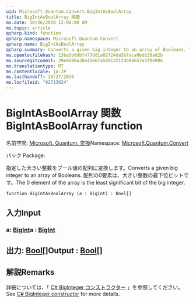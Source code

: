 ```yaml
---
uid: Microsoft.Quantum.Convert.BigIntAsBoolArray
title: BigIntAsBoolArray 関数
ms.date: 10/26/2020 12:00:00 AM
ms.topic: article
qsharp.kind: function
qsharp.namespace: Microsoft.Quantum.Convert
qsharp.name: BigIntAsBoolArray
qsharp.summary: Converts a given big integer to an array of Booleans. The 0 element of the array is the least significant bit of the big integer.
ms.openlocfilehash: 13ba5b6dbf477dd1a02f24da5b7aca9bdb30ad2b
ms.sourcegitcommit: 29e0d88a30e4166fa580132124b0eb57e1f0e986
ms.translationtype: MT
ms.contentlocale: ja-JP
ms.lasthandoff: 10/27/2020
ms.locfileid: "92713624"
---
```

# <a name="bigintasboolarray-function"></a><span data-ttu-id="70789-102">BigIntAsBoolArray 関数</span><span class="sxs-lookup"><span data-stu-id="70789-102">BigIntAsBoolArray function</span></span>

<span data-ttu-id="70789-103">名前空間: [Microsoft. Quantum. 変換](xref:Microsoft.Quantum.Convert)</span><span class="sxs-lookup"><span data-stu-id="70789-103">Namespace: [Microsoft.Quantum.Convert](xref:Microsoft.Quantum.Convert)</span></span>

<span data-ttu-id="70789-104">パック [](https://nuget.org/packages/)</span><span class="sxs-lookup"><span data-stu-id="70789-104">Package: [](https://nuget.org/packages/)</span></span>


<span data-ttu-id="70789-105">指定した大きい整数をブール値の配列に変換します。</span><span class="sxs-lookup"><span data-stu-id="70789-105">Converts a given big integer to an array of Booleans.</span></span>
<span data-ttu-id="70789-106">配列の0要素は、大きい整数の最下位ビットです。</span><span class="sxs-lookup"><span data-stu-id="70789-106">The 0 element of the array is the least significant bit of the big integer.</span></span>

```qsharp
function BigIntAsBoolArray (a : BigInt) : Bool[]
```


## <a name="input"></a><span data-ttu-id="70789-107">入力</span><span class="sxs-lookup"><span data-stu-id="70789-107">Input</span></span>

### <a name="a--bigint"></a><span data-ttu-id="70789-108">a: [BigInt](xref:microsoft.quantum.lang-ref.bigint)</span><span class="sxs-lookup"><span data-stu-id="70789-108">a : [BigInt](xref:microsoft.quantum.lang-ref.bigint)</span></span>





## <a name="output--bool"></a><span data-ttu-id="70789-109">出力: [Bool](xref:microsoft.quantum.lang-ref.bool)[]</span><span class="sxs-lookup"><span data-stu-id="70789-109">Output : [Bool](xref:microsoft.quantum.lang-ref.bool)[]</span></span>



## <a name="remarks"></a><span data-ttu-id="70789-110">解説</span><span class="sxs-lookup"><span data-stu-id="70789-110">Remarks</span></span>

<span data-ttu-id="70789-111">詳細については、「 [C# BigInteger コンストラクター](https://docs.microsoft.com/dotnet/api/system.numerics.biginteger.-ctor?view=netframework-4.7.2#System_Numerics_BigInteger__ctor_System_Int64_) 」を参照してください。</span><span class="sxs-lookup"><span data-stu-id="70789-111">See [C# BigInteger constructor](https://docs.microsoft.com/dotnet/api/system.numerics.biginteger.-ctor?view=netframework-4.7.2#System_Numerics_BigInteger__ctor_System_Int64_) for more details.</span></span>